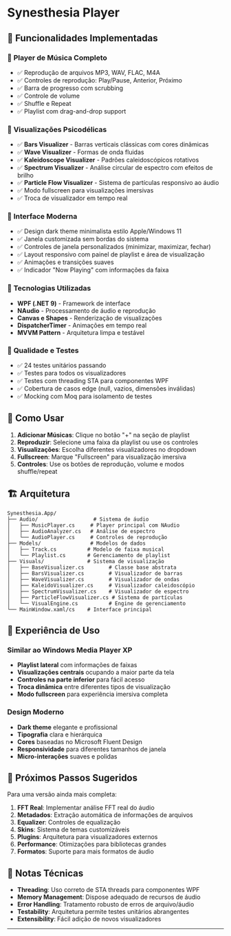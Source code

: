 # Synesthesia Player

## 🚀 Funcionalidades Implementadas

### 🎵 **Player de Música Completo**
- ✅ Reprodução de arquivos MP3, WAV, FLAC, M4A
- ✅ Controles de reprodução: Play/Pause, Anterior, Próximo
- ✅ Barra de progresso com scrubbing
- ✅ Controle de volume
- ✅ Shuffle e Repeat
- ✅ Playlist com drag-and-drop support

### 🎨 **Visualizações Psicodélicas**
- ✅ **Bars Visualizer** - Barras verticais clássicas com cores dinâmicas
- ✅ **Wave Visualizer** - Formas de onda fluidas
- ✅ **Kaleidoscope Visualizer** - Padrões caleidoscópicos rotativos
- ✅ **Spectrum Visualizer** - Análise circular de espectro com efeitos de brilho
- ✅ **Particle Flow Visualizer** - Sistema de partículas responsivo ao áudio
- ✅ Modo fullscreen para visualizações imersivas
- ✅ Troca de visualizador em tempo real

### 🎨 **Interface Moderna**
- ✅ Design dark theme minimalista estilo Apple/Windows 11
- ✅ Janela customizada sem bordas do sistema
- ✅ Controles de janela personalizados (minimizar, maximizar, fechar)
- ✅ Layout responsivo com painel de playlist e área de visualização
- ✅ Animações e transições suaves
- ✅ Indicador "Now Playing" com informações da faixa

### 🔧 **Tecnologias Utilizadas**
- **WPF (.NET 9)** - Framework de interface
- **NAudio** - Processamento de áudio e reprodução
- **Canvas e Shapes** - Renderização de visualizações
- **DispatcherTimer** - Animações em tempo real
- **MVVM Pattern** - Arquitetura limpa e testável

### 🧪 **Qualidade e Testes**
- ✅ 24 testes unitários passando
- ✅ Testes para todos os visualizadores
- ✅ Testes com threading STA para componentes WPF
- ✅ Cobertura de casos edge (null, vazios, dimensões inválidas)
- ✅ Mocking com Moq para isolamento de testes

## 🎯 **Como Usar**

1. **Adicionar Músicas**: Clique no botão "+" na seção de playlist
2. **Reproduzir**: Selecione uma faixa da playlist ou use os controles
3. **Visualizações**: Escolha diferentes visualizadores no dropdown
4. **Fullscreen**: Marque "Fullscreen" para visualização imersiva
5. **Controles**: Use os botões de reprodução, volume e modos shuffle/repeat

## 🏗️ **Arquitetura**

```
Synesthesia.App/
├── Audio/                  # Sistema de áudio
│   ├── MusicPlayer.cs     # Player principal com NAudio
│   ├── AudioAnalyzer.cs   # Análise de espectro
│   └── AudioPlayer.cs     # Controles de reprodução
├── Models/                # Modelos de dados
│   ├── Track.cs          # Modelo de faixa musical
│   └── Playlist.cs       # Gerenciamento de playlist
├── Visuals/              # Sistema de visualização
│   ├── BaseVisualizer.cs        # Classe base abstrata
│   ├── BarsVisualizer.cs        # Visualizador de barras
│   ├── WaveVisualizer.cs        # Visualizador de ondas
│   ├── KaleidoVisualizer.cs     # Visualizador caleidoscópio
│   ├── SpectrumVisualizer.cs    # Visualizador de espectro
│   ├── ParticleFlowVisualizer.cs # Sistema de partículas
│   └── VisualEngine.cs          # Engine de gerenciamento
└── MainWindow.xaml/cs    # Interface principal
```

## 🔮 **Experiência de Uso**

### **Similar ao Windows Media Player XP**
- **Playlist lateral** com informações de faixas
- **Visualizações centrais** ocupando a maior parte da tela
- **Controles na parte inferior** para fácil acesso
- **Troca dinâmica** entre diferentes tipos de visualização
- **Modo fullscreen** para experiência imersiva completa

### **Design Moderno**
- **Dark theme** elegante e profissional
- **Tipografia** clara e hierárquica
- **Cores** baseadas no Microsoft Fluent Design
- **Responsividade** para diferentes tamanhos de janela
- **Micro-interações** suaves e polidas

## 🚧 **Próximos Passos Sugeridos**

Para uma versão ainda mais completa:

1. **FFT Real**: Implementar análise FFT real do áudio
2. **Metadados**: Extração automática de informações de arquivos
3. **Equalizer**: Controles de equalização
4. **Skins**: Sistema de temas customizáveis
5. **Plugins**: Arquitetura para visualizadores externos
6. **Performance**: Otimizações para bibliotecas grandes
7. **Formatos**: Suporte para mais formatos de áudio

## 📝 **Notas Técnicas**

- **Threading**: Uso correto de STA threads para componentes WPF
- **Memory Management**: Dispose adequado de recursos de áudio
- **Error Handling**: Tratamento robusto de erros de arquivo/áudio
- **Testability**: Arquitetura permite testes unitários abrangentes
- **Extensibility**: Fácil adição de novos visualizadores

---
